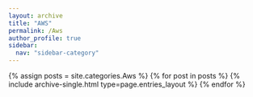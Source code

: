 ```yaml
---
layout: archive
title: "AWS"
permalink: /Aws
author_profile: true
sidebar:
  nav: "sidebar-category"
---
```


{% assign posts = site.categories.Aws %}
{% for post in posts %} {% include archive-single.html type=page.entries_layout %} {% endfor %}
